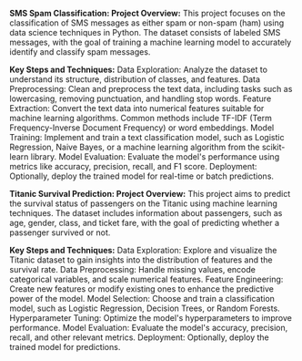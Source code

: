 **SMS Spam Classification:
Project Overview:**
This project focuses on the classification of SMS messages as either spam or non-spam (ham) using data science techniques in Python. The dataset consists of labeled SMS messages, with the goal of training a machine learning model to accurately identify and classify spam messages.

**Key Steps and Techniques:**
Data Exploration: Analyze the dataset to understand its structure, distribution of classes, and features.
Data Preprocessing: Clean and preprocess the text data, including tasks such as lowercasing, removing punctuation, and handling stop words.
Feature Extraction: Convert the text data into numerical features suitable for machine learning algorithms. Common methods include TF-IDF (Term Frequency-Inverse Document Frequency) or word embeddings.
Model Training: Implement and train a text classification model, such as Logistic Regression, Naive Bayes, or a machine learning algorithm from the scikit-learn library.
Model Evaluation: Evaluate the model's performance using metrics like accuracy, precision, recall, and F1 score.
Deployment: Optionally, deploy the trained model for real-time or batch predictions.

**Titanic Survival Prediction:
Project Overview:**
This project aims to predict the survival status of passengers on the Titanic using machine learning techniques. The dataset includes information about passengers, such as age, gender, class, and ticket fare, with the goal of predicting whether a passenger survived or not.

**Key Steps and Techniques:**
Data Exploration: Explore and visualize the Titanic dataset to gain insights into the distribution of features and the survival rate.
Data Preprocessing: Handle missing values, encode categorical variables, and scale numerical features.
Feature Engineering: Create new features or modify existing ones to enhance the predictive power of the model.
Model Selection: Choose and train a classification model, such as Logistic Regression, Decision Trees, or Random Forests.
Hyperparameter Tuning: Optimize the model's hyperparameters to improve performance.
Model Evaluation: Evaluate the model's accuracy, precision, recall, and other relevant metrics.
Deployment: Optionally, deploy the trained model for predictions.
